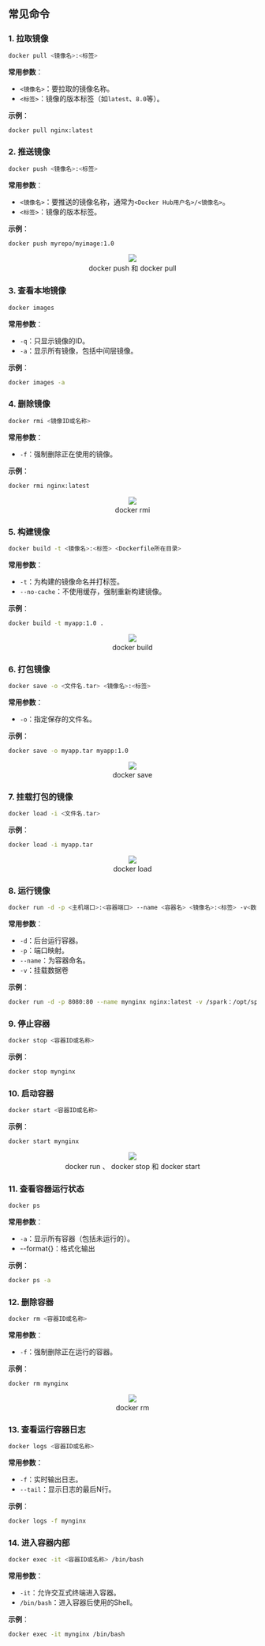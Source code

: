 ## 常见命令

### 1. **拉取镜像**
   ```bash
   docker pull <镜像名>:<标签>
   ```
   **常用参数**：
   - `<镜像名>`：要拉取的镜像名称。
   - `<标签>`：镜像的版本标签（如`latest`、`8.0`等）。

   **示例**：
   ```bash
   docker pull nginx:latest
   ```

### 2. **推送镜像**
   ```bash
   docker push <镜像名>:<标签>
   ```
   **常用参数**：
   - `<镜像名>`：要推送的镜像名称，通常为`<Docker Hub用户名>/<镜像名>`。
   - `<标签>`：镜像的版本标签。

   **示例**：
   ```bash
   docker push myrepo/myimage:1.0
   ```

<div align="center">
  <img src="./image/docker-push-pull.png" />
  <p style="margin-top: 2px;">docker push 和 docker pull</p>
</div>

### 3. **查看本地镜像**
   ```bash
   docker images
   ```
   **常用参数**：
   - `-q`：只显示镜像的ID。
   - `-a`：显示所有镜像，包括中间层镜像。

   **示例**：
   ```bash
   docker images -a
   ```

### 4. **删除镜像**
   ```bash
   docker rmi <镜像ID或名称>
   ```
   **常用参数**：
   - `-f`：强制删除正在使用的镜像。

   **示例**：
   ```bash
   docker rmi nginx:latest
   ```

<div align="center">
  <img src="./image/docker-rmi.png" />
  <p style="margin-top: 2px;">docker rmi</p>
</div>

### 5. **构建镜像**
   ```bash
   docker build -t <镜像名>:<标签> <Dockerfile所在目录>
   ```
   **常用参数**：
   - `-t`：为构建的镜像命名并打标签。
   - `--no-cache`：不使用缓存，强制重新构建镜像。

   **示例**：
   ```bash
   docker build -t myapp:1.0 .
   ```

<div align="center">
  <img src="./image/docker-build.png" />
  <p style="margin-top: 2px;">docker build</p>
</div>

### 6. **打包镜像**
   ```bash
   docker save -o <文件名.tar> <镜像名>:<标签>
   ```
   **常用参数**：
   - `-o`：指定保存的文件名。

   **示例**：
   ```bash
   docker save -o myapp.tar myapp:1.0
   ```
      
<div align="center">
  <img src="./image/docker-save.png" />
  <p style="margin-top: 2px;">docker save</p>
</div>

### 7. **挂载打包的镜像**
   ```bash
   docker load -i <文件名.tar>
   ```
   **示例**：
   ```bash
   docker load -i myapp.tar
   ```
   
<div align="center">
  <img src="./image/docker-build.png" />
  <p style="margin-top: 2px;">docker load</p>
</div>

### 8. **运行镜像**
   ```bash
   docker run -d -p <主机端口>:<容器端口> --name <容器名> <镜像名>:<标签> -v<数据卷>:<容器内目录>
   ```
   **常用参数**：
   - `-d`：后台运行容器。
   - `-p`：端口映射。
   - `--name`：为容器命名。
   - `-v`：挂载数据卷

   **示例**：
   ```bash
   docker run -d -p 8080:80 --name mynginx nginx:latest -v /spark：/opt/spark
   ```

### 9. **停止容器**
   ```bash
   docker stop <容器ID或名称>
   ```

   **示例**：
   ```bash
   docker stop mynginx
   ```

### 10. **启动容器**
   ```bash
   docker start <容器ID或名称>
   ```

   **示例**：
   ```bash
   docker start mynginx
   ```

<div align="center">
  <img src="./image/docker-run-stop-start.png" />
  <p style="margin-top: 2px;">docker run 、 docker stop 和 docker start</p>
</div>

### 11. **查看容器运行状态**
   ```bash
   docker ps
   ```
   **常用参数**：
   - `-a`：显示所有容器（包括未运行的）。
   - --format{}：格式化输出
    
   **示例**：
   ```bash
   docker ps -a
   ```

### 12. **删除容器**
   ```bash
   docker rm <容器ID或名称>
   ```
   **常用参数**：
   - `-f`：强制删除正在运行的容器。

   **示例**：
   ```bash
   docker rm mynginx
   ```
   
<div align="center">
  <img src="./image/docker-rm.png" />
  <p style="margin-top: 2px;">docker rm</p>
</div>

### 13. **查看运行容器日志**
   ```bash
   docker logs <容器ID或名称>
   ```
   **常用参数**：
   - `-f`：实时输出日志。
   - `--tail`：显示日志的最后N行。

   **示例**：
   ```bash
   docker logs -f mynginx
   ```

### 14. **进入容器内部**
   ```bash
   docker exec -it <容器ID或名称> /bin/bash
   ```
   **常用参数**：
   - `-it`：允许交互式终端进入容器。
   - `/bin/bash`：进入容器后使用的Shell。

   **示例**：
   ```bash
   docker exec -it mynginx /bin/bash
   ```